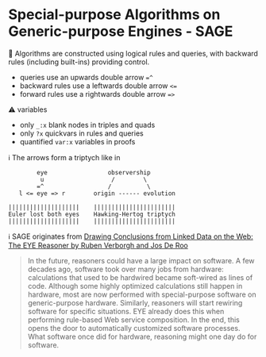 # Special-purpose Algorithms on Generic-purpose Engines - SAGE

:abacus: Algorithms are constructed using logical rules and queries, with backward rules (including built-ins) providing control.

- queries use an upwards double arrow `=^`
- backward rules use a leftwards double arrow `<=`
- forward rules use a rightwards double arrow `=>`

:warning: variables

- only `_:x` blank nodes in triples and quads
- only `?x` quickvars in rules and queries
- quantified `var:x` variables in proofs

:information_source: The arrows form a triptych like in
```
        eye                 observership
         u                   /        \
        =^                  /          \
   l <= eye => r        origin ------ evolution

||||||||||||||||||||    |||||||||||||||||||||||
Euler lost both eyes    Hawking-Hertog triptych
||||||||||||||||||||    |||||||||||||||||||||||
```

:information_source: SAGE originates from [Drawing Conclusions from Linked Data on the Web: The EYE Reasoner by Ruben Verborgh and Jos De Roo](https://josd.github.io/Papers/EYE.pdf)
> In the future, reasoners could have a large impact on software. A few decades ago, software took over many jobs from hardware: calculations that used to be hardwired became soft-wired as lines of code. Although some highly optimized calculations still happen in hardware, most are now performed with special-purpose software on generic-purpose hardware. Similarly, reasoners will start rewiring software for specific situations. EYE already does this when performing rule-based Web service composition. In the end, this opens the door to automatically customized software processes. What software once did for hardware, reasoning might one day do for software.
